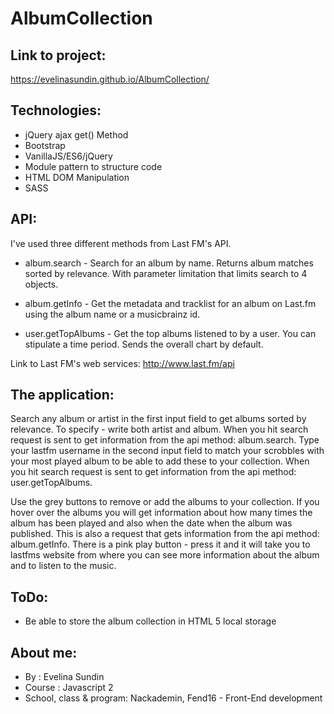 # AlbumCollection

## Link to project:

https://evelinasundin.github.io/AlbumCollection/

## Technologies:

* jQuery ajax get() Method
* Bootstrap
* VanillaJS/ES6/jQuery
* Module pattern to structure code 
* HTML DOM Manipulation
* SASS

## API: 

I've used three different methods from Last FM's API. 

* album.search - Search for an album by name. Returns album matches sorted by relevance. With parameter limitation that limits search to 4 objects.

* album.getInfo - Get the metadata and tracklist for an album on Last.fm using the album name or a musicbrainz id.

* user.getTopAlbums - Get the top albums listened to by a user. You can stipulate a time period. Sends the overall chart by default.

Link to Last FM's web services: http://www.last.fm/api


## The application:

Search any album or artist in the first input field to get albums sorted by relevance. To specify - write both artist and album. When you hit search request is sent to get information from the api method: album.search. 
Type your lastfm username in the second input field to match your scrobbles with your most played album to be able to add these to your collection.  When you hit search request is sent to get information from the api method: user.getTopAlbums. 

Use the grey buttons to remove or add the albums to your collection. 
If you hover over the albums you will get information about how many times the album has been played and also when the date when the album was published. This is also a request that gets information from the api method: album.getInfo.
There is a pink play button - press it and it will take you to lastfms website from where you can see more information about the album and to listen to the music. 

## ToDo: 

* Be able to store the album collection in HTML 5 local storage 


## About me:
 
* By : Evelina Sundin 
* Course : Javascript 2
* School, class & program: Nackademin, Fend16 - Front-End development 
